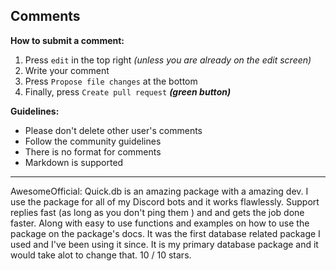 ## Comments

**How to submit a comment:**
1. Press `edit` in the top right *(unless you are already on the edit screen)*
2. Write your comment
3. Press `Propose file changes` at the bottom
4. Finally, press `Create pull request` ***(green button)***

**Guidelines:**
- Please don't delete other user's comments
- Follow the community guidelines
- There is no format for comments
- Markdown is supported

---

AwesomeOfficial:
Quick.db is an amazing package with a amazing dev. I use the package for all of my Discord bots and it works flawlessly. Support replies fast (as long as you don't ping them ) and and gets the job done faster. Along with easy to use functions and examples on how to use the package on the package's docs. It was the first database related package I used and I've been using it since. It is my primary database package and it would take alot to change that. 10 / 10 stars.
